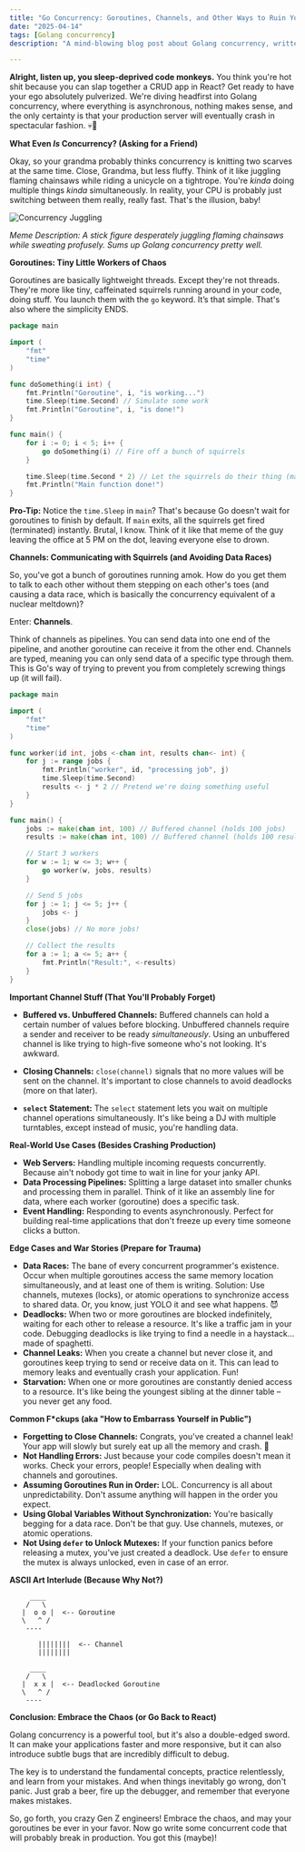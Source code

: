 ```yaml
---
title: "Go Concurrency: Goroutines, Channels, and Other Ways to Ruin Your Life (Professionally)"
date: "2025-04-14"
tags: [Golang concurrency]
description: "A mind-blowing blog post about Golang concurrency, written for chaotic Gen Z engineers. Prepare to have your brain melted and then reassembled... poorly."

---
```


**Alright, listen up, you sleep-deprived code monkeys.** You think you're hot shit because you can slap together a CRUD app in React? Get ready to have your ego absolutely pulverized. We're diving headfirst into Golang concurrency, where everything is asynchronous, nothing makes sense, and the only certainty is that your production server will eventually crash in spectacular fashion. 💀🙏

**What Even *Is* Concurrency? (Asking for a Friend)**

Okay, so your grandma probably thinks concurrency is knitting two scarves at the same time. Close, Grandma, but less fluffy. Think of it like juggling flaming chainsaws while riding a unicycle on a tightrope. You're *kinda* doing multiple things *kinda* simultaneously. In reality, your CPU is probably just switching between them really, really fast. That's the illusion, baby!

![Concurrency Juggling](https://i.kym-cdn.com/photos/images/original/001/487/157/8af.png)

*Meme Description: A stick figure desperately juggling flaming chainsaws while sweating profusely. Sums up Golang concurrency pretty well.*

**Goroutines: Tiny Little Workers of Chaos**

Goroutines are basically lightweight threads. Except they're not threads. They're more like tiny, caffeinated squirrels running around in your code, doing stuff. You launch them with the `go` keyword. It’s that simple. That's also where the simplicity ENDS.

```go
package main

import (
	"fmt"
	"time"
)

func doSomething(i int) {
	fmt.Println("Goroutine", i, "is working...")
	time.Sleep(time.Second) // Simulate some work
	fmt.Println("Goroutine", i, "is done!")
}

func main() {
	for i := 0; i < 5; i++ {
		go doSomething(i) // Fire off a bunch of squirrels
	}

	time.Sleep(time.Second * 2) // Let the squirrels do their thing (maybe)
	fmt.Println("Main function done!")
}
```

**Pro-Tip:** Notice the `time.Sleep` in `main`? That's because Go doesn't wait for goroutines to finish by default. If `main` exits, all the squirrels get fired (terminated) instantly. Brutal, I know. Think of it like that meme of the guy leaving the office at 5 PM on the dot, leaving everyone else to drown.

**Channels: Communicating with Squirrels (and Avoiding Data Races)**

So, you've got a bunch of goroutines running amok. How do you get them to talk to each other without them stepping on each other's toes (and causing a data race, which is basically the concurrency equivalent of a nuclear meltdown)?

Enter: **Channels**.

Think of channels as pipelines. You can send data into one end of the pipeline, and another goroutine can receive it from the other end. Channels are typed, meaning you can only send data of a specific type through them. This is Go's way of trying to prevent you from completely screwing things up (it will fail).

```go
package main

import (
	"fmt"
	"time"
)

func worker(id int, jobs <-chan int, results chan<- int) {
	for j := range jobs {
		fmt.Println("worker", id, "processing job", j)
		time.Sleep(time.Second)
		results <- j * 2 // Pretend we're doing something useful
	}
}

func main() {
	jobs := make(chan int, 100) // Buffered channel (holds 100 jobs)
	results := make(chan int, 100) // Buffered channel (holds 100 results)

	// Start 3 workers
	for w := 1; w <= 3; w++ {
		go worker(w, jobs, results)
	}

	// Send 5 jobs
	for j := 1; j <= 5; j++ {
		jobs <- j
	}
	close(jobs) // No more jobs!

	// Collect the results
	for a := 1; a <= 5; a++ {
		fmt.Println("Result:", <-results)
	}
}
```

**Important Channel Stuff (That You'll Probably Forget)**

*   **Buffered vs. Unbuffered Channels:** Buffered channels can hold a certain number of values before blocking. Unbuffered channels require a sender and receiver to be ready *simultaneously*. Using an unbuffered channel is like trying to high-five someone who's not looking. It's awkward.

*   **Closing Channels:** `close(channel)` signals that no more values will be sent on the channel. It's important to close channels to avoid deadlocks (more on that later).

*   **`select` Statement:** The `select` statement lets you wait on multiple channel operations simultaneously. It's like being a DJ with multiple turntables, except instead of music, you're handling data.

**Real-World Use Cases (Besides Crashing Production)**

*   **Web Servers:** Handling multiple incoming requests concurrently. Because ain't nobody got time to wait in line for your janky API.
*   **Data Processing Pipelines:** Splitting a large dataset into smaller chunks and processing them in parallel. Think of it like an assembly line for data, where each worker (goroutine) does a specific task.
*   **Event Handling:** Responding to events asynchronously. Perfect for building real-time applications that don't freeze up every time someone clicks a button.

**Edge Cases and War Stories (Prepare for Trauma)**

*   **Data Races:** The bane of every concurrent programmer's existence. Occur when multiple goroutines access the same memory location simultaneously, and at least one of them is writing. Solution: Use channels, mutexes (locks), or atomic operations to synchronize access to shared data. Or, you know, just YOLO it and see what happens. 😈
*   **Deadlocks:** When two or more goroutines are blocked indefinitely, waiting for each other to release a resource. It's like a traffic jam in your code. Debugging deadlocks is like trying to find a needle in a haystack... made of spaghetti.
*   **Channel Leaks:** When you create a channel but never close it, and goroutines keep trying to send or receive data on it. This can lead to memory leaks and eventually crash your application. Fun!
*   **Starvation:** When one or more goroutines are constantly denied access to a resource. It's like being the youngest sibling at the dinner table – you never get any food.

**Common F*ckups (aka "How to Embarrass Yourself in Public")**

*   **Forgetting to Close Channels:** Congrats, you've created a channel leak! Your app will slowly but surely eat up all the memory and crash. 👏
*   **Not Handling Errors:** Just because your code compiles doesn't mean it works. Check your errors, people! Especially when dealing with channels and goroutines.
*   **Assuming Goroutines Run in Order:** LOL. Concurrency is all about unpredictability. Don't assume anything will happen in the order you expect.
*   **Using Global Variables Without Synchronization:** You're basically begging for a data race. Don't be that guy. Use channels, mutexes, or atomic operations.
*   **Not Using `defer` to Unlock Mutexes:** If your function panics before releasing a mutex, you've just created a deadlock. Use `defer` to ensure the mutex is always unlocked, even in case of an error.

**ASCII Art Interlude (Because Why Not?)**

```
     ____
    /   \
   |  o o |  <-- Goroutine
   \   ^ /
    ----

       ||||||||  <-- Channel
       ||||||||

     ____
    /   \
   |  x x |  <-- Deadlocked Goroutine
   \   ^ /
    ----
```

**Conclusion: Embrace the Chaos (or Go Back to React)**

Golang concurrency is a powerful tool, but it's also a double-edged sword. It can make your applications faster and more responsive, but it can also introduce subtle bugs that are incredibly difficult to debug.

The key is to understand the fundamental concepts, practice relentlessly, and learn from your mistakes. And when things inevitably go wrong, don't panic. Just grab a beer, fire up the debugger, and remember that everyone makes mistakes.

So, go forth, you crazy Gen Z engineers! Embrace the chaos, and may your goroutines be ever in your favor. Now go write some concurrent code that will probably break in production. You got this (maybe)!

